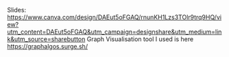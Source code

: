 Slides: https://www.canva.com/design/DAEut5oFGAQ/rnunKH1Lzs3TOlr9trq9HQ/view?utm_content=DAEut5oFGAQ&utm_campaign=designshare&utm_medium=link&utm_source=sharebutton
Graph Visualisation tool I used is here https://graphalgos.surge.sh/
